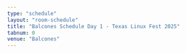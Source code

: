 ```yaml
---
type: "schedule"
layout: "room-schedule"
title: "Balcones Schedule Day 1 - Texas Linux Fest 2025"
tabnum: 0
venue: "Balcones"
---
```

